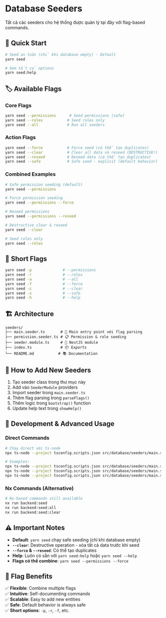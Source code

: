 # Database Seeders

Tất cả các seeders cho hệ thống được quản lý tại đây với flag-based commands.

## 🚀 Quick Start

```bash
# Seed an toàn (chỉ khi database empty) - Default
yarn seed

# Xem tất cả options
yarn seed:help
```

## 🏷️ Available Flags

### Core Flags
```bash
yarn seed --permissions      # Seed permissions (safe)
yarn seed --roles           # Seed roles only  
yarn seed --all             # Run all seeders
```

### Action Flags
```bash
yarn seed --force           # Force seed (có thể tạo duplicates)
yarn seed --clear           # Clear all data và reseed (DESTRUCTIVE!)
yarn seed --reseed          # Reseed data (có thể tạo duplicates)
yarn seed --safe            # Safe seed - explicit (default behavior)
```

### Combined Examples
```bash
# Safe permission seeding (default)
yarn seed --permissions

# Force permission seeding
yarn seed --permissions --force

# Reseed permissions
yarn seed --permissions --reseed

# Destructive clear & reseed
yarn seed --clear

# Seed roles only
yarn seed --roles
```

## 🎯 Short Flags

```bash
yarn seed -p              # --permissions
yarn seed -r              # --roles
yarn seed -a              # --all
yarn seed -f              # --force
yarn seed -c              # --clear
yarn seed -s              # --safe
yarn seed -h              # --help
```

## 🏗️ Architecture

```
seeders/
├── main.seeder.ts       # 🚀 Main entry point với flag parsing
├── permission.seeder.ts # 📋 Permission & role seeding
├── seeder.module.ts     # 🔧 NestJS module
├── index.ts             # 📦 Exports
└── README.md           # 📚 Documentation
```

## 📝 How to Add New Seeders

1. Tạo seeder class trong thư mục này
2. Add vào `SeederModule` providers
3. Import seeder trong `main.seeder.ts`
4. Thêm flag parsing trong `parseFlags()`
5. Thêm logic trong `bootstrap()` function
6. Update help text trong `showHelp()`

## 🔧 Development & Advanced Usage

### Direct Commands
```bash
# Chạy direct với ts-node
npx ts-node --project tsconfig.scripts.json src/database/seeders/main.seeder.ts [flags]

# Examples:
npx ts-node --project tsconfig.scripts.json src/database/seeders/main.seeder.ts --permissions --force
npx ts-node --project tsconfig.scripts.json src/database/seeders/main.seeder.ts --clear
npx ts-node --project tsconfig.scripts.json src/database/seeders/main.seeder.ts --help
```

### Nx Commands (Alternative)
```bash
# Nx-based commands still available
nx run backend:seed
nx run backend:seed:all
nx run backend:seed:clear
```

## ⚠️ Important Notes

- **Default**: `yarn seed` chạy safe seeding (chỉ khi database empty)
- **`--clear`**: Destructive operation - xóa tất cả data trước khi seed
- **`--force` & `--reseed`**: Có thể tạo duplicates
- **Help**: Luôn có sẵn với `yarn seed:help` hoặc `yarn seed --help`
- **Flags có thể combine**: `yarn seed --permissions --force`

## 🎉 Flag Benefits

✅ **Flexible**: Combine multiple flags  
✅ **Intuitive**: Self-documenting commands  
✅ **Scalable**: Easy to add new entities  
✅ **Safe**: Default behavior is always safe  
✅ **Short options**: `-p`, `-r`, `-f`, etc. 